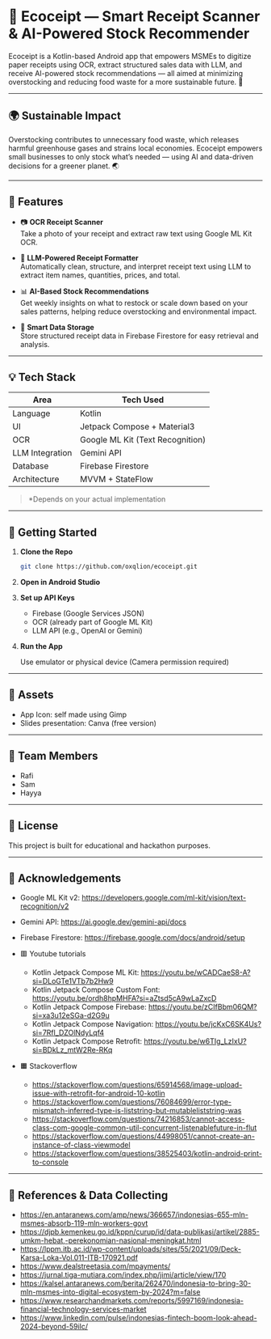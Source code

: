 # 📸 Ecoceipt — Smart Receipt Scanner & AI-Powered Stock Recommender

Ecoceipt is a Kotlin-based Android app that empowers MSMEs to digitize paper receipts using OCR, extract structured sales data with LLM, and receive AI-powered stock recommendations — all aimed at minimizing overstocking and reducing food waste for a more sustainable future. 🌱

---

## 🌍 Sustainable Impact

Overstocking contributes to unnecessary food waste, which releases harmful greenhouse gases and strains local economies. Ecoceipt empowers small businesses to only stock what’s needed — using AI and data-driven decisions for a greener planet. 🌏

---

## 🧠 Features

- 📷 **OCR Receipt Scanner**  
  Take a photo of your receipt and extract raw text using Google ML Kit OCR.

- 🤖 **LLM-Powered Receipt Formatter**  
  Automatically clean, structure, and interpret receipt text using LLM to extract item names, quantities, prices, and total.

- 📊 **AI-Based Stock Recommendations**  
  Get weekly insights on what to restock or scale down based on your sales patterns, helping reduce overstocking and environmental impact.  

- 💾 **Smart Data Storage**  
  Store structured receipt data in Firebase Firestore for easy retrieval and analysis.

---

## 💡 Tech Stack

| Area             | Tech Used                        |
|------------------|----------------------------------|
| Language         | Kotlin                           |
| UI               | Jetpack Compose + Material3      |
| OCR              | Google ML Kit (Text Recognition) |
| LLM Integration  | Gemini API                       |
| Database         | Firebase Firestore               |
| Architecture     | MVVM + StateFlow                 |

> *Depends on your actual implementation

---

## 🚀 Getting Started

1. **Clone the Repo**
   ```bash
   git clone https://github.com/oxqlion/ecoceipt.git

2. **Open in Android Studio**

3. **Set up API Keys**
    - Firebase (Google Services JSON)
    - OCR (already part of Google ML Kit)
    - LLM API (e.g., OpenAI or Gemini)

4. **Run the App**

    Use emulator or physical device (Camera permission required)

---

## 🎨 Assets
  - App Icon: self made using Gimp
  - Slides presentation: Canva (free version)

---

## 🧠 Team Members
  - Rafi
  - Sam
  - Hayya

---

## 📄 License

This project is built for educational and hackathon purposes.

---

## 🙌 Acknowledgements
  
  - Google ML Kit v2: https://developers.google.com/ml-kit/vision/text-recognition/v2
  - Gemini API: https://ai.google.dev/gemini-api/docs
  - Firebase Firestore: https://firebase.google.com/docs/android/setup
  - 🟥 Youtube tutorials
    - Kotlin Jetpack Compose ML Kit: https://youtu.be/wCADCaeS8-A?si=DLoGTe1VTb7b2Hw9
    - Kotlin Jetpack Compose Custom Font: https://youtu.be/ordh8hpMHFA?si=aZtsd5cA9wLaZxcD
    - Kotlin Jetpack Compose Firebase: https://youtu.be/zCIfBbm06QM?si=xa3u12eSGa-d2G9u
    - Kotlin Jetpack Compose Navigation: https://youtu.be/jcKxC6SK4Us?si=7Rfl_DZOlNdyLqf4
    - Kotlin Jetpack Compose Retrofit: https://youtu.be/w6TIg_LzIxU?si=BDkLz_mtW2Re-RKq
   
  - 🟧 Stackoverflow
    - https://stackoverflow.com/questions/65914568/image-upload-issue-with-retrofit-for-android-10-kotlin
    - https://stackoverflow.com/questions/76084699/error-type-mismatch-inferred-type-is-liststring-but-mutableliststring-was
    - https://stackoverflow.com/questions/74216853/cannot-access-class-com-google-common-util-concurrent-listenablefuture-in-flut
    - https://stackoverflow.com/questions/44998051/cannot-create-an-instance-of-class-viewmodel
    - https://stackoverflow.com/questions/38525403/kotlin-android-print-to-console
   
---

## 📖 References & Data Collecting 
  - https://en.antaranews.com/amp/news/366657/indonesias-655-mln-msmes-absorb-119-mln-workers-govt
  - https://djpb.kemenkeu.go.id/kppn/curup/id/data-publikasi/artikel/2885-umkm-hebat,-perekonomian-nasional-meningkat.html
  - https://lppm.itb.ac.id/wp-content/uploads/sites/55/2021/09/Deck-Karsa-Loka-Vol.011-ITB-170921.pdf
  - https://www.dealstreetasia.com/mpayments/
  - https://jurnal.tiga-mutiara.com/index.php/jimi/article/view/170
  - https://kalsel.antaranews.com/berita/262470/indonesia-to-bring-30-mln-msmes-into-digital-ecosystem-by-2024?m=false
  - https://www.researchandmarkets.com/reports/5997169/indonesia-financial-technology-services-market
  - https://www.linkedin.com/pulse/indonesias-fintech-boom-look-ahead-2024-beyond-59ilc/


